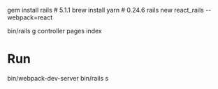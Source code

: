 gem install rails # 5.1.1
brew install yarn # 0.24.6
rails new react_rails --webpack=react

bin/rails g controller pages index

# Run
bin/webpack-dev-server
bin/rails s
